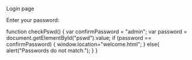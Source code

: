 Login page

Enter your password:  

function checkPswd() { var confirmPassword = "admin"; var password = document.getElementById("pswd").value; if (password == confirmPassword) { window.location="welcome.html"; } else{ alert("Passwords do not match."); } }